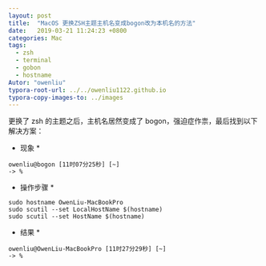 ```yaml
---
layout: post
title:  "MacOS 更换ZSH主题主机名变成bogon改为本机名的方法"
date:   2019-03-21 11:24:23 +0800
categories: Mac
tags: 
  - zsh
  - terminal
  - gobon
  - hostname
Autor: "owenliu"
typora-root-url: ../../owenliu1122.github.io
typora-copy-images-to: ../images
---
```


更换了 zsh 的主题之后，主机名居然变成了 bogon，强迫症作祟，最后找到以下解决方案：

* 现象 *
  
``` shell
owenliu@bogon [11时07分25秒] [~]
-> %
```

* 操作步骤 *

``` shell
sudo hostname OwenLiu-MacBookPro
sudo scutil --set LocalHostName $(hostname)
sudo scutil --set HostName $(hostname)
```

* 结果 *

``` shell
owenliu@OwenLiu-MacBookPro [11时27分29秒] [~]
-> %
```